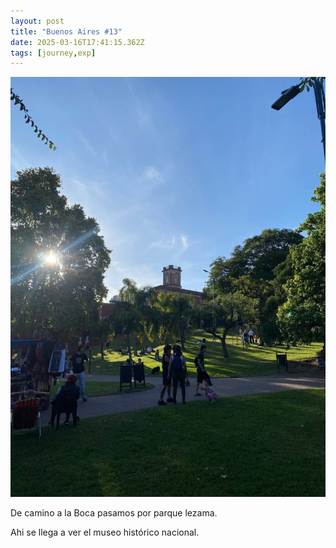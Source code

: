 ```yaml
---
layout: post
title: "Buenos Aires #13"
date: 2025-03-16T17:41:15.362Z
tags: [journey,exp]
---
```


![Buenos Aires #13](/assets/images/2025-03-16-image174115.png)

De camino a la Boca pasamos por parque lezama.

Ahi se llega a ver el museo histórico nacional.